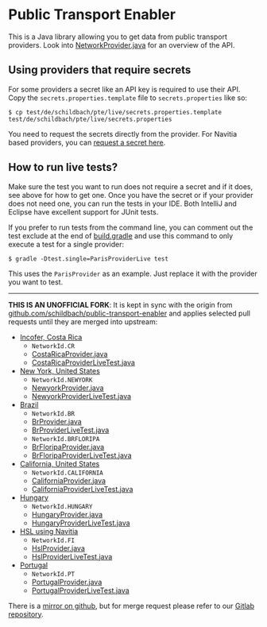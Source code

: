 Public Transport Enabler
========================

This is a Java library allowing you to get data from public transport providers.
Look into [NetworkProvider.java](https://github.com/schildbach/public-transport-enabler/blob/master/enabler/src/de/schildbach/pte/NetworkProvider.java) for an overview of the API.

Using providers that require secrets
------------------------------------

For some providers a secret like an API key is required to use their API.
Copy the `secrets.properties.template` file to `secrets.properties` like so:

    $ cp test/de/schildbach/pte/live/secrets.properties.template test/de/schildbach/pte/live/secrets.properties

You need to request the secrets directly from the provider. For Navitia based providers, you can [request a secret here](https://www.navitia.io/register).

How to run live tests?
----------------------

Make sure the test you want to run does not require a secret and if it does, see above for how to get one.
Once you have the secret or if your provider does not need one, you can run the tests in your IDE.
Both IntelliJ and Eclipse have excellent support for JUnit tests.

If you prefer to run tests from the command line, you can comment out the test exclude at the end of
[build.gradle](https://github.com/schildbach/public-transport-enabler/blob/master/enabler/build.gradle#L30)
and use this command to only execute a test for a single provider:

    $ gradle -Dtest.single=ParisProviderLive test

This uses the `ParisProvider` as an example.
Just replace it with the provider you want to test.

---

**THIS IS AN UNOFFICIAL FORK**: It is kept in sync with the origin from
[github.com/schildbach/public-transport-enabler](https://github.com/schildbach/public-transport-enabler) and applies selected pull requests until they are merged into upstream:

* [Incofer, Costa Rica](https://github.com/schildbach/public-transport-enabler/pull/146)
  * `NetworkId.CR`
  * [CostaRicaProvider.java](src/de/schildbach/pte/CostaRicaProvider.java)
  * [CostaRicaProviderLiveTest.java](test/de/schildbach/pte/live/CostaRicaProviderLiveTest.java)
* [New York, United States](https://github.com/schildbach/public-transport-enabler/pull/97)
  * `NetworkId.NEWYORK`
  * [NewyorkProvider.java](src/de/schildbach/pte/NewyorkProvider.java)
  * [NewyorkProviderLiveTest.java](test/de/schildbach/pte/live/NewyorkProviderLiveTest.java)
* [Brazil](https://github.com/schildbach/public-transport-enabler/pull/179)
  * `NetworkId.BR`
  * [BrProvider.java](src/de/schildbach/pte/BrProvider.java)
  * [BrProviderLiveTest.java](test/de/schildbach/pte/live/BrProviderLiveTest.java)
  * `NetworkId.BRFLORIPA`
  * [BrFloripaProvider.java](src/de/schildbach/pte/BrFloripaProvider.java)
  * [BrFloripaProviderLiveTest.java](test/de/schildbach/pte/live/BrFloripaProviderLiveTest.java)
* [California, United States](https://github.com/schildbach/public-transport-enabler/pull/164)
  * `NetworkId.CALIFORNIA`
  * [CaliforniaProvider.java](src/de/schildbach/pte/CaliforniaProvider.java)
  * [CaliforniaProviderLiveTest.java](test/de/schildbach/pte/live/CaliforniaProviderLiveTest.java)
* [Hungary](https://github.com/schildbach/public-transport-enabler/pull/195)
  * `NetworkId.HUNGARY`
  * [HungaryProvider.java](src/de/schildbach/pte/HungaryProvider.java)
  * [HungaryProviderLiveTest.java](test/de/schildbach/pte/live/HungaryProviderLiveTest.java)
* [HSL using Navitia](https://github.com/schildbach/public-transport-enabler/pull/208)
  * `NetworkId.FI`
  * [HslProvider.java](src/de/schildbach/pte/HslProvider.java)
  * [HslProviderLiveTest.java](test/de/schildbach/pte/live/HslProviderLiveTest.java)
* [Portugal](https://github.com/schildbach/public-transport-enabler/pull/244)
  * `NetworkId.PT`
  * [PortugalProvider.java](src/de/schildbach/pte/PortugalProvider.java)
  * [PortugalProviderLiveTest.java](test/de/schildbach/pte/live/PortugalProviderLiveTest.java)

There is a [mirror on github](https://github.com/opentransitmap/public-transport-enabler/), but for merge request please refer to our [Gitlab repository](https://gitlab.com/opentransitmap/public-transport-enabler).

